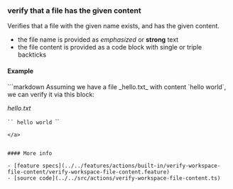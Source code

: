 ﻿### verify that a file has the given content

Verifies that a file with the given name exists,
and has the given content.

- the file name is provided as _emphasized_ or **strong** text
- the file content is provided as a code block with single or triple backticks

#### Example

<a textrun="run-markdown-in-textrun">
```markdown
<a textrun="create-file">
Assuming we have a file _hello.txt_ with content `hello world`,
</a>
we can verify it via this block:
<a textrun="verify-workspace-file-content">

_hello.txt_

`​``
hello world
`​``
</a>
```
</a>


#### More info

- [feature specs](../../features/actions/built-in/verify-workspace-file-content/verify-workspace-file-content.feature)
- [source code](../../src/actions/verify-workspace-file-content.ts)
